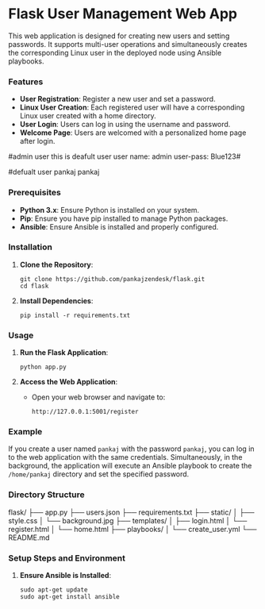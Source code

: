 # Flask User Management Web App

This web application is designed for creating new users and setting passwords. It supports multi-user operations and simultaneously creates the corresponding Linux user in the deployed node using Ansible playbooks.

### Features

- **User Registration**: Register a new user and set a password.
- **Linux User Creation**: Each registered user will have a corresponding Linux user created with a home directory.
- **User Login**: Users can log in using the username and password.
- **Welcome Page**: Users are welcomed with a personalized home page after login.

#admin user
this is deafult user
user name: admin
user-pass: Blue123#

#defualt user
pankaj
pankaj
### Prerequisites

- **Python 3.x**: Ensure Python is installed on your system.
- **Pip**: Ensure you have pip installed to manage Python packages.
- **Ansible**: Ensure Ansible is installed and properly configured.

### Installation

1. **Clone the Repository**:
    ```shell
    git clone https://github.com/pankajzendesk/flask.git
    cd flask
    ```

2. **Install Dependencies**:
    ```shell
    pip install -r requirements.txt
    ```

### Usage

1. **Run the Flask Application**:
    ```shell
    python app.py
    ```

2. **Access the Web Application**:
    - Open your web browser and navigate to: 
      ```
      http://127.0.0.1:5001/register
      ```

### Example

If you create a user named `pankaj` with the password `pankaj`, you can log in to the web application with the same credentials. Simultaneously, in the background, the application will execute an Ansible playbook to create the `/home/pankaj` directory and set the specified password.

### Directory Structure
flask/
├── app.py
├── users.json
├── requirements.txt
├── static/
│   ├── style.css
│   └── background.jpg
├── templates/
│   ├── login.html
│   └── register.html
│   └── home.html
├── playbooks/
│   └── create_user.yml
└── README.md


### Setup Steps and Environment

1. **Ensure Ansible is Installed**:
   ```shell
   sudo apt-get update
   sudo apt-get install ansible
